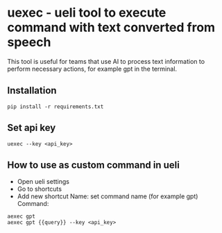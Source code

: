 # uexec - ueli tool to execute command with text converted from speech
This tool is useful for teams that use AI to process text information to perform necessary actions, for example gpt in the terminal.

## Installation
```shell
pip install -r requirements.txt
```

## Set api key
```shell
uexec --key <api_key>
```

## How to use as custom command in ueli
- Open ueli settings
- Go to shortcuts
- Add new shortcut
Name: set command name (for example gpt)
Command:
```shell
aexec gpt
aexec gpt {{query}} --key <api_key>
```